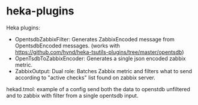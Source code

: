 heka-plugins
============

Heka plugins:
 - OpentsdbZabbixFilter: Generates ZabbixEncoded message from OpentsdbEncoded messages. (works with https://github.com/hynd/heka-tsutils-plugins/tree/master/opentsdb)
 - OpenTsdbToZabbixEncoder: Generates a single json encoded zabbix metric.
 - ZabbixOutput: Dual role: Batches Zabbix metric and filters what to send according to "active checks" list found on zabbix server.

hekad.tmol: example of a config send both the data to openstdb unfiltered and to zabbix with filter from a single opentsdb input.
